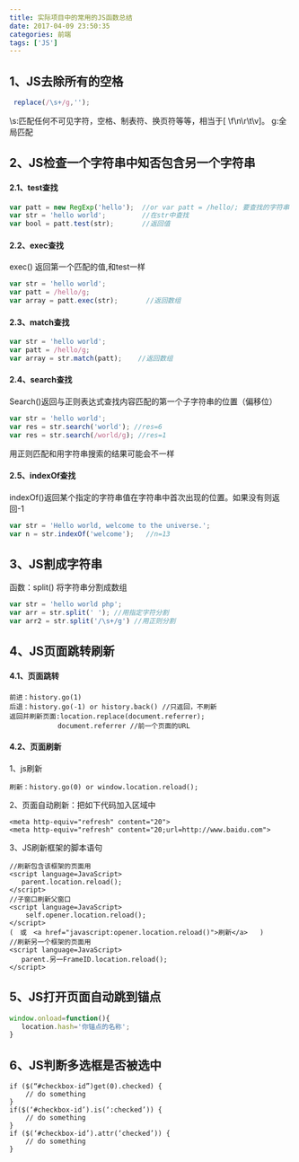 ```yaml
---
title: 实际项目中的常用的JS函数总结
date: 2017-04-09 23:50:35
categories: 前端
tags: ['JS']
---
```

## 1、JS去除所有的空格
```javascript
 replace(/\s+/g,'');
```
<!-- more -->
\s:匹配任何不可见字符，空格、制表符、换页符等等，相当于[ \f\n\r\t\v]。
g:全局匹配
## 2、JS检查一个字符串中知否包含另一个字符串
#### 2.1、test查找
```javascript
var patt = new RegExp('hello');  //or var patt = /hello/; 要查找的字符串
var str = 'hello world';         //在str中查找
var bool = patt.test(str);       //返回值
```
#### 2.2、exec查找
exec() 返回第一个匹配的值,和test一样 
```javascript
var str = 'hello world';
var patt = /hello/g;
var array = patt.exec(str);       //返回数组
```
#### 2.3、match查找
```javascript
var str = 'hello world';
var patt = /hello/g;
var array = str.match(patt);    //返回数组
```
#### 2.4、search查找
Search()返回与正则表达式查找内容匹配的第一个子字符串的位置（偏移位）
```javascript
var str = 'hello world';
var res = str.search('world'); //res=6
var res = str.search(/world/g); //res=1
```
用正则匹配和用字符串搜索的结果可能会不一样
#### 2.5、indexOf查找
indexOf()返回某个指定的字符串值在字符串中首次出现的位置。如果没有则返回-1 
```javascript
var str = 'Hello world, welcome to the universe.';
var n = str.indexOf('welcome');   //n=13
```
## 3、JS割成字符串
函数：split() 将字符串分割成数组
```javascript
var str = 'hello world php';
var arr = str.split(' '); //用指定字符分割
var arr2 = str.split('/\s+/g') //用正则分割
```
## 4、JS页面跳转刷新
#### 4.1、页面跳转
    
    前进：history.go(1) 
    后退：history.go(-1) or history.back() //只返回，不刷新
    返回并刷新页面:location.replace(document.referrer);
                document.referrer //前一个页面的URL
    
#### 4.2、页面刷新
1、js刷新

    刷新：history.go(0) or window.location.reload();
    
2、页面自动刷新：把如下代码加入<head>区域中

    <meta http-equiv="refresh" content="20">
    <meta http-equiv="refresh" content="20;url=http://www.baidu.com">
    
3、JS刷新框架的脚本语句 

    //刷新包含该框架的页面用  
    <script language=JavaScript>
       parent.location.reload();
    </script>
    //子窗口刷新父窗口
    <script language=JavaScript>
        self.opener.location.reload();
    </script>
    (　或　<a href="javascript:opener.location.reload()">刷新</a>   )
    //刷新另一个框架的页面用  
    <script language=JavaScript>
       parent.另一FrameID.location.reload();
    </script>
    
 ## 5、JS打开页面自动跳到锚点
 ```javascript
 window.onload=function(){
    location.hash='你锚点的名称';
 }
 ```
## 6、JS判断多选框是否被选中
    
    if ($(“#checkbox-id”)get(0).checked) {
        // do something
    }
    if($(‘#checkbox-id’).is(‘:checked’)) {
        // do something
    }
    if ($(‘#checkbox-id’).attr(‘checked’)) {
        // do something
    }